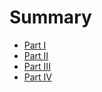 # Summary


* [Part I][010]
* [Part II][020]
* [Part III][030]
* [Part IV][040]


[010]:part01/README.md
[020]:part02/README.md
[030]:part03/README.md
[040]:part04/README.md